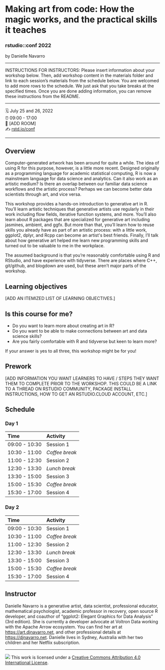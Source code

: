 Making art from code: How the magic works, and the practical skills it teaches
================

### rstudio::conf 2022

by Danielle Navarro

-----

INSTRUCTIONS FOR INSTRUCTORS: Please insert information about your
workshop below. Then, add workshop content in the materials folder and
link to each session’s materials from the schedule below. You are
welcomed to add more rows to the schedule. We just ask that you take
breaks at the specified times. Once you are done adding information, you
can remove these instructions from the README.

-----

:spiral_calendar: July 25 and 26, 2022  
:alarm_clock:     09:00 - 17:00  
:hotel:           \[ADD ROOM\]  
:writing_hand:    [rstd.io/conf](http://rstd.io/conf)

-----

## Overview

Computer-generated artwork has been around for quite a while. The idea of using R for this purpose, however, is a little more recent. Designed originally as a programming language for academic statistical computing, R is now a mainstream language for data science and analytics. Can it also work as an artistic medium? Is there an overlap between our familiar data science workflows and the artistic process? Perhaps we can become better data scientists through art, and vice versa.

This workshop provides a hands-on introduction to generative art in R. You’ll learn artistic techniques that generative artists use regularly in their work including flow fields, iterative function systems, and more. You’ll also learn about R packages that are specialized for generative art including jasmines, ambient, and ggfx. But more than that, you’ll learn how to reuse skills you already have as part of an artistic process: with a little work, ggplot2, dplyr, and Rcpp can become an artist's best friends. Finally, I’ll talk about how generative art helped me learn new programming skills and turned out to be valuable to me in the workplace.

The assumed background is that you’re reasonably comfortable using R and RStudio, and have experience with tidyverse. There are places where C++, git/github, and blogdown are used, but these aren’t major parts of the workshop.

## Learning objectives

[ADD AN ITEMIZED LIST OF LEARNING OBJECTIVES.]

## Is this course for me?

- Do you want to learn more about creating art in R? 
- Do you want to be able to make connections between art and data science skills? 
- Are you fairly comfortable with R and tidyverse but keen to learn more?

If your answer is yes to all three, this workshop might be for you!

## Prework

\[ADD INFORMATION YOU WANT LEARNERS TO HAVE / STEPS THEY WANT THEM TO
COMPLETE PRIOR TO THE WORKSHOP. THIS COULD BE A LINK TO A THREAD ON
RSTUDIO COMMUNITY, PACKAGE INSTALL INSTRUCTIONS, HOW TO GET AN
RSTUDIO.CLOUD ACCOUNT, ETC.\]

## Schedule

### Day 1

| Time          | Activity         |
| :------------ | :--------------- |
| 09:00 - 10:30 | Session 1        |
| 10:30 - 11:00 | *Coffee break*   |
| 11:00 - 12:30 | Session 2        |
| 12:30 - 13:30 | *Lunch break*    |
| 13:30 - 15:00 | Session 3        |
| 15:00 - 15:30 | *Coffee break*   |
| 15:30 - 17:00 | Session 4        |

### Day 2

| Time          | Activity         |
| :------------ | :--------------- |
| 09:00 - 10:30 | Session 1        |
| 10:30 - 11:00 | *Coffee break*   |
| 11:00 - 12:30 | Session 2        |
| 12:30 - 13:30 | *Lunch break*    |
| 13:30 - 15:00 | Session 3        |
| 15:00 - 15:30 | *Coffee break*   |
| 15:30 - 17:00 | Session 4        |

## Instructor

Danielle Navarro is a generative artist, data scientist, professional educator, mathematical psychologist, academic professor in recovery, open source R developer, and coauthor of “ggplot2: Elegant Graphics for Data Analysis” (3rd edition). She is currently a developer advocate at Voltron Data working with the Apache Arrow ecosystem. You can find her art at https://art.djnavarro.net, and other professional details at https://djnavarro.net. Danielle lives in Sydney, Australia with her two children and her Netflix subscription.

-----

![](https://i.creativecommons.org/l/by/4.0/88x31.png) This work is
licensed under a [Creative Commons Attribution 4.0 International
License](https://creativecommons.org/licenses/by/4.0/).

